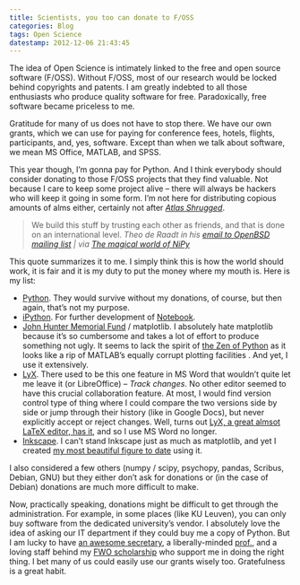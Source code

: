 ```yaml
---
title: Scientists, you too can donate to F/OSS
categories: Blog
tags: Open Science
datestamp: 2012-12-06 21:43:45
---
```


The idea of Open Science is intimately linked to the free and open source software (F/OSS). Without F/OSS, most of our research would be locked behind copyrights and patents. I am greatly indebted to all those enthusiasts who produce quality software for free. Paradoxically, free software became priceless to me.

Gratitude for many of us does not have to stop there. We have our own grants, which we can use for paying for conference fees, hotels, flights, participants, and, yes, software. Except than when we talk about software, we mean MS Office, MATLAB, and SPSS.

This year though, I’m gonna pay for Python. And I think everybody should consider donating to those F/OSS projects that they find valuable. Not because I care to keep some project alive – there will always be hackers who will keep it going in some form. I’m not here for distributing copious amounts of alms either, certainly not after [*Atlas Shrugged*](http://en.wikipedia.org/wiki/Atlas_Shrugged).

> We build this stuff by trusting each other as friends, and that is done on an international level.
> *Theo de Raadt in his [email to OpenBSD mailing list](http://marc.info/?l=openbsd-tech&m=129261032213320&w=2) | via [The magical world of NiPy](http://nipyworld.blogspot.be/2012/07/we-build-this-stuff.html)*

This quote summarizes it to me. I simply think this is how the world should work, it is fair and it is my duty to put the money where my mouth is. Here is my list:

-   [Python](http://python.org/psf/donations/). They would survive without my donations, of course, but then again, that’s not my purpose.
-   [iPython](http://ipython.org/donate.html). For further development of [Notebook](http://youtu.be/F4rFuIb1Ie4?t=40m58s).
-   [John Hunter Memorial Fund](http://numfocus.org/johnhunter/) / matplotlib. I absolutely hate matplotlib because it’s so cumbersome and takes a lot of effort to produce something not ugly. It seems to lack the spirit of [the Zen of Python](http://www.python.org/dev/peps/pep-0020/) as it looks like a rip of MATLAB’s equally corrupt plotting facilities . And yet, I use it extensively.
-   [LyX](http://www.lyx.org/Donate). There used to be this one feature in MS Word that wouldn’t quite let me leave it (or LibreOffice) – *Track changes*. No other editor seemed to have this crucial collaboration feature. At most, I would find version control type of thing where I could compare the two versions side by side or jump through their history (like in Google Docs), but never explicitly accept or reject changes. Well, turns out [LyX, a great almsot LaTeX editor, has it](http://wiki.lyx.org/Tips/ChangeTrackingLyx1-3-2), and so I use MS Word no longer.
-   [Inkscape](http://inkscape.org/donate.php?lang=en). I can’t stand Inkscape just as much as matplotlib, and yet I created [my most beautiful figure to date](https://figshare.com/articles/Ventral_visual_stream/106794) using it.

I also considered a few others (numpy / scipy, psychopy, pandas, Scribus, Debian, GNU) but they either don’t ask for donations or (in the case of Debian) donations are much more difficult to make.

Now, practically speaking, donations might be difficult to get through the administration. For example, in some places (like KU Leuven), you can only buy software from the dedicated university’s vendor. I absolutely love the idea of asking our IT department if they could buy me a copy of Python. But I am lucky to have [an awesome secretary](http://www.kuleuven.be/wieiswie/en/person/00057838/), a liberally-minded [prof.](http://scholar.google.com/citations?user=tbpr76wAAAAJ), and a loving staff behind my [FWO scholarship](http://www.fwo.be/Predoctorale-mandaten.aspx) who support me in doing the right thing. I bet many of us could easily use our grants wisely too. Gratefulness is a great habit.
